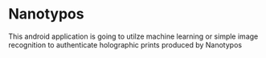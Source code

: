 # Nanotypos
This android application is going to utilze machine learning or simple image recognition to authenticate holographic prints produced by Nanotypos
